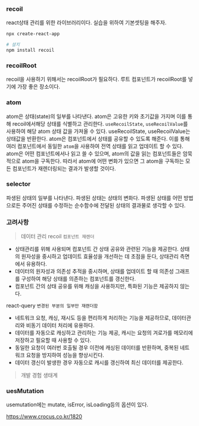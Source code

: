 ### recoil
react상태 관리를 위한 라이브러리이다.
실습을 위하여 기본셋팅을 해주자.

```sh
npx create-react-app

# 설치
npm install recoil
```

### recoilRoot
recoil을 사용하기 위해서는 recoilRoot가 필요하다.
루트 컴포넌트가 recoilRoot를 넣기에 가장 좋은 장소이다.


### atom
atom은 상태(state)의 일부를 나타낸다.
atom은 고유한 키와 초기값을 가지며 이를 통해 recoil에서해당 상태를 식별하고 관리한다.
`useRecoilState`, `useRecoilValue`를 사용하여 해당 atom 상태 값을 가져올 수 있다.
useRecoilState, useRecoilValue는 상태값을 반환한다.
atom은 컴포넌트에서 상태를 공유할 수 있도록 해준다. 
이를 통해 여러 컴포넌트에서 동일한 `atom`을 사용하여 전역 상태를 읽고 업데이트 할 수 있다.
atom은 어떤 컴포넌트에서나 읽고 쓸 수 있으며, atom의 값을 읽는 컴포넌트들은 암묵적으로 atom을 구독한다.
따라서 atom에 어떤 변화가 있으면 그 atom을 구독하는 모든 컴포넌트가 재렌더링되는 결과가 발생할 것이다.


### selector
파생된 상태의 일부를 나타낸다. 파생된 상태는 상태의 변화다. 
파생된 상태를 어떤 방법으로든 주어진 상태를 수정하는 순수함수에 전달된 상태의 결과물로 생각할 수 있다.



### 고려사항
> 데이터 관리
recoil `컴포넌트 재렌더`
- 상태관리를 위해 사용되며 컴포넌트 간 상태 공유와 관련된 기능을 제공한다.
상태의 원자성을 중시하고 업데이트 효율성을 개선하는 데 초점을 둔다, 상태관리 측면에서 유용하다.
- 데이터의 원자성과 의존성 추적을 중시하며, 상태를 업데이트 할 때 의존성 그래프를 구성하여 해당 상태를 의존하는 컴포넌트를 갱신한다.
- 컴포넌트 간의 상태 공유를 위해 캐싱을 사용하지만, 특화된 기능은 제공하지 않는다.

react-query `변경된 부분의 일부만 재랜더함`
- 네트워크 요청, 캐싱, 재시도 등을 편리하게 처리하는 기능을 제공하므로, 데이터관리와 비동기 데이터 처리에 유용하다.
- 데이터를 자동으로 캐싱하고 관리하는 기능 제공, 캐시는 요청의 겨로가를 메모리에 저장하고 필요할 때 사용할 수 있다.
- 동일한 요청이 여러번 호출될 경우 이전에 캐싱된 데이터를 반환하며, 중복된 네트워크 요청을 방지하여 성능을 향상시킨다.
- 데이터 갱신이 발생한 경우 자동으로 캐시를 갱신하여 최신 데이터를 제공한다.

> 개발 경험
> 생태계


### uesMutation
usemutation에는 mutate, isError, isLoading등의 옵션이 있다.

https://www.crocus.co.kr/1820